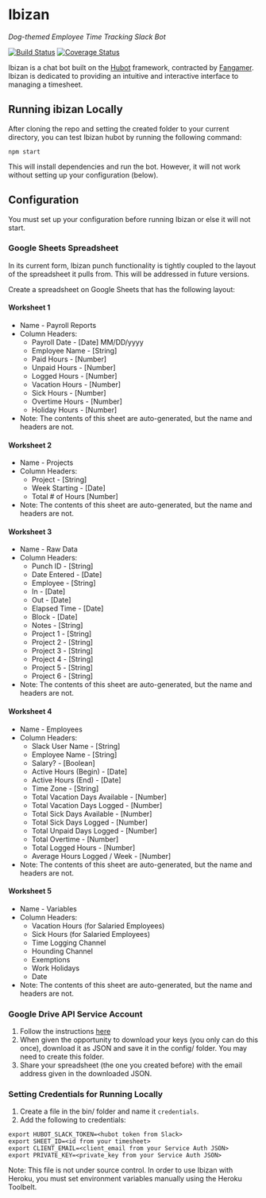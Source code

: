 # Ibizan
_Dog-themed Employee Time Tracking Slack Bot_

[![Build Status](https://travis-ci.org/aaronsky/ibizan.svg?branch=master)](https://travis-ci.org/aaronsky/ibizan) [![Coverage Status](https://coveralls.io/repos/github/aaronsky/ibizan/badge.svg?branch=master)](https://coveralls.io/github/aaronsky/ibizan?branch=master)

Ibizan is a chat bot built on the [Hubot](https://github.com/github/hubot) framework, contracted by [Fangamer](http://fangamer.com/). Ibizan is dedicated to providing an intuitive and interactive interface to managing a timesheet.

## Running ibizan Locally

After cloning the repo and setting the created folder to your current directory, you can test Ibizan hubot by running the following command:

```
npm start
```

This will install dependencies and run the bot. However, it will not work without setting up your configuration (below).

## Configuration

You must set up your configuration before running Ibizan or else it will not start.

### Google Sheets Spreadsheet

In its current form, Ibizan punch functionality is tightly coupled to the layout of the spreadsheet it pulls from. This will be addressed in future versions.

Create a spreadsheet on Google Sheets that has the following layout:

#### Worksheet 1
* Name - Payroll Reports
* Column Headers:
  * Payroll Date - [Date] MM/DD/yyyy
  * Employee Name - [String]
  * Paid Hours - [Number]
  * Unpaid Hours - [Number]
  * Logged Hours - [Number]
  * Vacation Hours - [Number]
  * Sick Hours - [Number]
  * Overtime Hours - [Number]
  * Holiday Hours - [Number]
* Note: The contents of this sheet are auto-generated, but the name and headers are not.

#### Worksheet 2
* Name - Projects
* Column Headers:
  * Project - [String]
  * Week Starting - [Date]
  * Total # of Hours [Number]
* Note: The contents of this sheet are auto-generated, but the name and headers are not.

#### Worksheet 3
* Name - Raw Data
* Column Headers:
  * Punch ID - [String]
  * Date Entered - [Date]
  * Employee - [String]
  * In - [Date]
  * Out - [Date]
  * Elapsed Time - [Date]
  * Block - [Date]
  * Notes - [String]
  * Project 1 - [String]
  * Project 2 - [String]
  * Project 3 - [String]
  * Project 4 - [String]
  * Project 5 - [String]
  * Project 6 - [String]
* Note: The contents of this sheet are auto-generated, but the name and headers are not.

#### Worksheet 4
* Name - Employees
* Column Headers:
  * Slack User Name - [String]
  * Employee Name - [String]
  * Salary? - [Boolean]
  * Active Hours (Begin) - [Date]
  * Active Hours (End) - [Date]
  * Time Zone - [String]
  * Total Vacation Days Available - [Number]
  * Total Vacation Days Logged - [Number]
  * Total Sick Days Available - [Number]
  * Total Sick Days Logged - [Number]
  * Total Unpaid Days Logged - [Number]
  * Total Overtime - [Number]
  * Total Logged Hours - [Number]
  * Average Hours Logged / Week - [Number]
* Note: The contents of this sheet are auto-generated, but the name and headers are not.

#### Worksheet 5
* Name - Variables
* Column Headers:
  * Vacation Hours (for Salaried Employees)
  * Sick Hours (for Salaried Employees)
  * Time Logging Channel
  * Hounding Channel
  * Exemptions
  * Work Holidays
  * Date 
* Note: The contents of this sheet are auto-generated, but the name and headers are not.

### Google Drive API Service Account

1. Follow the instructions [here](https://developers.google.com/identity/protocols/OAuth2ServiceAccount)
2. When given the opportunity to download your keys (you only can do this once), download it as JSON and save it in the config/ folder. You may need to create this folder.
3. Share your spreadsheet (the one you created before) with the email address given in the downloaded JSON.

### Setting Credentials for Running Locally

1. Create a file in the bin/ folder and name it `credentials`. 
2. Add the following to credentials: 

```
export HUBOT_SLACK_TOKEN=<hubot token from Slack>
export SHEET_ID=<id from your timesheet>
export CLIENT_EMAIL=<client_email from your Service Auth JSON>
export PRIVATE_KEY=<private_key from your Service Auth JSON>
```

Note: This file is not under source control. In order to use Ibizan with Heroku, you must set environment variables manually using the Heroku Toolbelt. 
